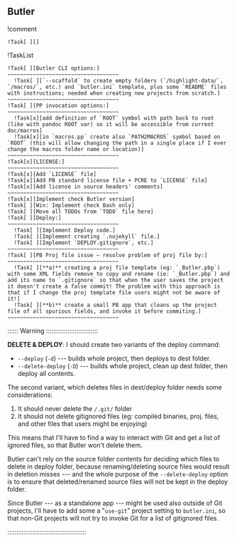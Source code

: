 
## Butler

!comment
~~~~~~~~~~~~~~~~~~~~~~~~~~~~~~~~~~~~~~~~~~~~~~~~~~~~~~~~~~~~~~~~~~~~~~~~
!Task[ ][]
~~~~~~~~~~~~~~~~~~~~~~~~~~~~~~~~~~~~~~~~~~~~~~~~~~~~~~~~~~~~~~~~~~~~~~~~

!TaskList
~~~~~~~~~~~~~~~~~~~~~~~~~~~~~~~~~~~~~~~~~~~~
!Task[ ][Butler CLI options:]
~~~~~~~~~~~~~~~~~~~~~~~~~~~~~~~~~~~
  !Task[ ][`--scaffold` to create empty folders (`/highlight-data/`, `/macros/`, etc.) and `butler.ini` template, plus some `README` files with instructions; needed when creating new projects from scratch.]
~~~~~~~~~~~~~~~~~~~~~~~~~~~~~~~~~~~
!Task[ ][PP invocation options:]
~~~~~~~~~~~~~~~~~~~~~~~~~~~~~~~~~~~
  !Task[x][add definition of `ROOT` symbol with path back to root (like with pandoc ROOT var) so it will be accessible from current doc/macros]
  !Task[x][in `macros.pp` create also `PATH2MACROS` symbol based on `ROOT` (this will allow changing the path in a single place if I ever change the macros folder name or location)]
~~~~~~~~~~~~~~~~~~~~~~~~~~~~~~~~~~~
!Task[x][LICENSE:]
~~~~~~~~~~~~~~~~~~~~~~~~~~~~~~~~~~~
!Task[x][Add `LICENSE` file]
!Task[x][Add PB standard license file + PCRE to `LICENSE` file]
!Task[x][Add license in source headers' comments]
~~~~~~~~~~~~~~~~~~~~~~~~~~~~~~~~~~~
!Task[x][Implement check Butler version]
!Task[ ][Win: Implement check Bash only]
!Task[ ][Move all TODOs from `TODO` file here]
!Task[ ][Deploy:]
~~~~~~~~~~~~~~~~~~~~~~~~~~~~~~~~~~~
  !Task[ ][Implement Deploy code.]
  !Task[ ][Implement creating `.nojekyll` file.]
  !Task[ ][Implement `DEPLOY.gitignore`, etc.]
~~~~~~~~~~~~~~~~~~~~~~~~~~~~~~~~~~~
!Task[ ][PB Proj file issue — resolve problem of proj file by:]
~~~~~~~~~~~~~~~~~~~~~~~~~~~~~~~~~~~
  !Task[ ][**a)** creating a proj file template (eg: `_Butler.pbp`) with some XML fields remove to copy and rename (ie: `_Butler.pbp`) and add its name to `.gitignore` so that when the user saves the project it doesn't create a false commit! The problem with this approach is that if I change the proj template file users might not be aware of it!]
  !Task[ ][**b)** create a small PB app that cleans up the project file of all spurious fields, and invoke it before commiting.]
~~~~~~~~~~~~~~~~~~~~~~~~~~~~~~~~~~~
~~~~~~~~~~~~~~~~~~~~~~~~~~~~~~~~~~~~~~~~~~~~


:::::: Warning :::::::::::::::::::::::::::::

__DELETE & DEPLOY__: I should create two variants of the deploy command:

- `--deploy` (`-d`) --- builds whole project, then deploys to dest folder.
- `--delete-deploy` (`-D`) --- builds whole project, clean up dest folder, then deploy all contents.

The second variant, which deletes files in dest/deploy folder needs some considerations:

1. It should never delete the `/.git/` folder
2. It should not delete gitignored files (eg: compiled binaries, proj. files, and other files that users might be enjoying)

This means that I'll have to find a way to interact with Git and get a list of ignored files, so that Butler won't delete them.

Butler can't rely on the source folder contents for deciding which files to delete in deploy folder, because renaming/deleting source files would result in deletion misses --- and the whole purpose of the `--delete-deploy` option is to ensure that deleted/renamed source files will not be kept in the deploy folder.

Since Butler --- as a standalone app --- might be used also outside of Git projects, I'll have to add some a "`use-git`" project setting to `butler.ini`, so that non-Git projects will not try to invoke Git for a list of gitignored files.

::::::::::::::::::::::::::::::::::::::::::::
